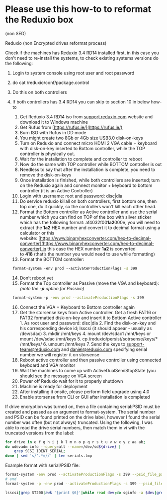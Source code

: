 
# Please use this how-to to reformat the Reduxio box
(non SED)
  

Reduxio (non Encrypted drives reformat process)

Check if the machines has Reduxio 3.4 RD14 installed first, in this case you don't need to re-install the systems, to check existing systems versions do the following:

1. Login to system console using root user and root password

2. do cat /reduxio/conf/package.control 

3. Do this on both controllers

4. If both controllers has 3.4 RD14 you can skip to section 10 in below how-to 

	1.  Get Reduxio 3.4 RD14 iso from [support.reduxio.com](http://support.reduxio.com/) website and download it to Windows machine
	2.  Get Rufus from [https://rufus.ie/](https://rufus.ie/)
	3.  Burn ISO with Rufus in DD mode 
	4.  You might create two 8Gb or 4Gb size USB3.0 disk-on-keys
	5.  Turn on Reduxio and connect micro HDMI 2 VGA cable + keyboard with disk-on-key inserted to Bottom controller, while the TOP controller is physically out.
	6.  Wait for the installation to complete and controller to reboot
	7.  Now do the same with TOP controller while BOTTOM controller is out
	8.  Needless to say that after the installation is complete, you need to remove the disk-on-keys
	9.  Once installation is finished, while both controllers are inserted; turn on the Reduxio again and connect monitor + keyboard to bottom controller (it is an Active Controller)
	10.  Login with username: root and password: disc|dia
	11.  Do service reduxio killall on both controllers, first bottom one, then top one, do it quickly, so the controllers won't kill each other head.
	12.  Format the Bottom controller as Active controller and use the serial number which you can find on TOP of the box with silver sticker which has the following format: af4032f00**1a2**000e, you will need to extract the **1a2** HEX number and convert it to decimal format using a calculator or this website: [https://www.binaryhexconverter.com/hex-to-decimal-converter](https://www.binaryhexconverter.com/hex-to-decimal-converter) in this case the HEX number **1a2** is converted to **418** (that’s the number you would need to use while formatting)
	13.  Format the BOTTOM controller: 
	```bash
	format-system -env prod --activateProductionFlags -s 399
	```
	14.  Don’t reboot yet
	15.  Format the Top controller as Passive (move the VGA and keyboard):  
   	     *(note the **-p** option for Passive)*
	```bash
	format-system -p -env prod --activateProductionFlags -s 399
	```

	16.  Connect the VGA + Keyboard to Bottom controller again
	17.  Get the storsense keys from Active controller. Get a fresh FAT16 or FAT32 formatted disk-on-key and insert it to Bottom Active controller
		1.  As root user and password: disc|dia
		2.  Find the disk-on-key and his corresponding device id; lsscsi (it should appear - usually as /dev/sdac)
		3.  mkdir /mnt/keys
		4.  mount /dev/sdac1 /mnt/keys or mount /dev/sdac /mnt/keys
		5.  cp /reduxio/persist/sotrsense/keys/* /mnt/keys/
		6.  umount /mnt/keys
		7.  Send the keys to [support-team@reduxio.com](mailto:support-team@reduxio.com) and [daniel@reduxio.com](mailto:daniel@reduxio.com) specifying serial number we will register it on storsense
	18.  Reboot active controller and then passive controller using connected keyboard and VGA monitor
	19.  Wait the machines to come up with ActiveDualSemiStopState (you should see the message on VGA screen
	20.  Power off Reduxio wait for it to properly shutdown
	21.  Machine is ready for deployment
	22.  After installing it onsite, please perform field upgrade using 4.0
	23.  Enable storsense from CLI or GUI after installation is completed


If drive encryption was turned on, then a file containing serial:PSID must be created and passed as an argument to format-system. The serial number and PSID can be found printed on the drive label, however I found the serial number was often (but not always) truncated. Using the following, I was able to read the drive serial numbers, then match them in vi with the truncated versions from the label:

```bash
for drive in e f g h i j k l m n o p q r s t u v w x y z aa ab;
do udevadm info --query=all --name=/dev/sd${drive} | 
	grep SCSI_IDENT_SERIAL;
done | sed 's/^.*=//' | tee serials.tmp
```

Example format with serial/PSID file: 
```bash
format-system -env prod --activateProductionFlags -s 399 --psid_file_path /home/rat/snpsid.txt
# and
format-system -p -env prod --activateProductionFlags -s 399 --psid_file_path /home/rat/snpsid.txt
```

```bash
lsscsi|grep ST200|awk '{print $6}'|while read dev;do sginfo -a $dev|grep Serial;done
```